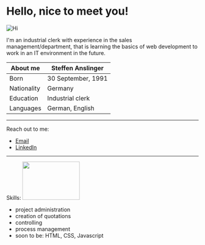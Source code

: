 # Hello, nice to meet you!
![Hi](https://media0.giphy.com/media/OSY8dWYtoVyYFJp4FR/200.webp?cid=ecf05e47i6ouccagtf8vfloqepzxtv7cmco2az3h47ho47ul&ep=v1_gifs_search&rid=200.webp&ct=g)


I'm an industrial clerk with experience in the sales management/department, that is learning the basics of web development to work in an IT environment in the future.



| About me|Steffen Anslinger
--- | --- |
| Born | 30 September, 1991
| Nationality | Germany
| Education | Industrial clerk
| Languages | German, English
-----------------------------
Reach out to me:

- [Email](mailto:steffen.anslinger@hotmail.com)
- [LinkedIn](https://www.linkedin.com/in/steffen-anslinger-720a47181/)
----------------------------

Skills:
<img height="100" width="150" src="https://i0.wp.com/bestpractice.biz/wp-content/uploads/2021/02/Maddie-banner-skill-set.png?fit=1200%2C628&ssl=1" />

- project administration
- creation of quotations
- controlling
- process management
- soon to be: HTML, CSS, Javascript

